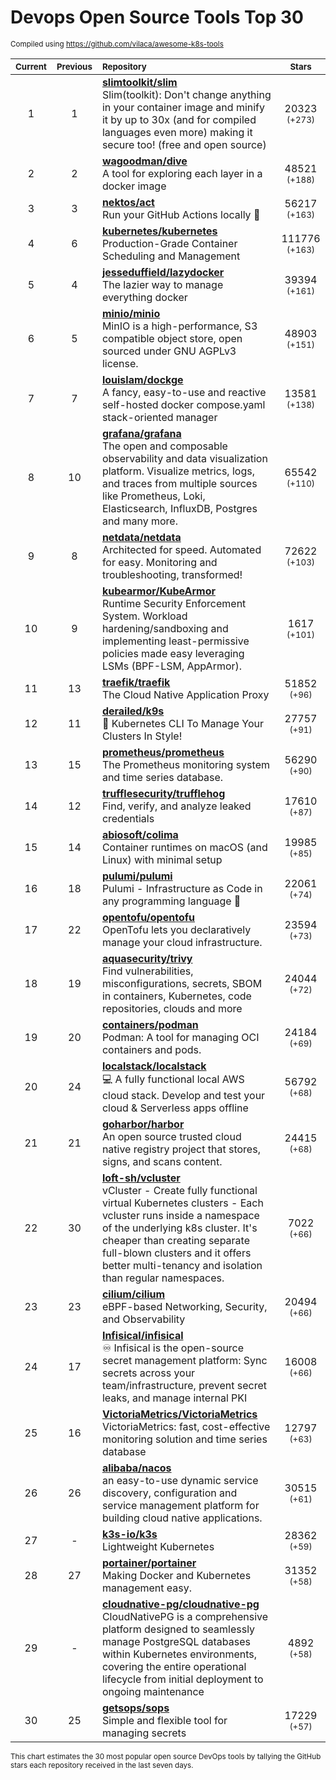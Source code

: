 # Devops Open Source Tools Top 30
<sup>Compiled using https://github.com/vilaca/awesome-k8s-tools</sup>
<div align="center">

|<sub>Current</sub>|<sub>Previous</sub>|<sub>Repository</sub>|<sub>Stars</sub>|
|:---:|:---:|:---|:---:|
|1|1|[**slimtoolkit/slim**](https://github.com/slimtoolkit/slim)<br/>Slim(toolkit): Don't change anything in your container image and minify it by up to 30x (and for compiled languages even more) making it secure too! (free and open source)|20323 <sup>(+273)</sup>|
|2|2|[**wagoodman/dive**](https://github.com/wagoodman/dive)<br/>A tool for exploring each layer in a docker image|48521 <sup>(+188)</sup>|
|3|3|[**nektos/act**](https://github.com/nektos/act)<br/>Run your GitHub Actions locally 🚀|56217 <sup>(+163)</sup>|
|4|6|[**kubernetes/kubernetes**](https://github.com/kubernetes/kubernetes)<br/>Production-Grade Container Scheduling and Management|111776 <sup>(+163)</sup>|
|5|4|[**jesseduffield/lazydocker**](https://github.com/jesseduffield/lazydocker)<br/>The lazier way to manage everything docker|39394 <sup>(+161)</sup>|
|6|5|[**minio/minio**](https://github.com/minio/minio)<br/>MinIO is a high-performance, S3 compatible object store, open sourced under GNU AGPLv3 license.|48903 <sup>(+151)</sup>|
|7|7|[**louislam/dockge**](https://github.com/louislam/dockge)<br/>A fancy, easy-to-use and reactive self-hosted docker compose.yaml stack-oriented manager|13581 <sup>(+138)</sup>|
|8|10|[**grafana/grafana**](https://github.com/grafana/grafana)<br/>The open and composable observability and data visualization platform. Visualize metrics, logs, and traces from multiple sources like Prometheus, Loki, Elasticsearch, InfluxDB, Postgres and many more. |65542 <sup>(+110)</sup>|
|9|8|[**netdata/netdata**](https://github.com/netdata/netdata)<br/>Architected for speed. Automated for easy. Monitoring and troubleshooting, transformed!|72622 <sup>(+103)</sup>|
|10|9|[**kubearmor/KubeArmor**](https://github.com/kubearmor/KubeArmor)<br/>Runtime Security Enforcement System. Workload hardening/sandboxing and implementing least-permissive policies made easy leveraging LSMs (BPF-LSM, AppArmor).|1617 <sup>(+101)</sup>|
|11|13|[**traefik/traefik**](https://github.com/traefik/traefik)<br/>The Cloud Native Application Proxy|51852 <sup>(+96)</sup>|
|12|11|[**derailed/k9s**](https://github.com/derailed/k9s)<br/>🐶 Kubernetes CLI To Manage Your Clusters In Style!|27757 <sup>(+91)</sup>|
|13|15|[**prometheus/prometheus**](https://github.com/prometheus/prometheus)<br/>The Prometheus monitoring system and time series database.|56290 <sup>(+90)</sup>|
|14|12|[**trufflesecurity/trufflehog**](https://github.com/trufflesecurity/trufflehog)<br/>Find, verify, and analyze leaked credentials|17610 <sup>(+87)</sup>|
|15|14|[**abiosoft/colima**](https://github.com/abiosoft/colima)<br/>Container runtimes on macOS (and Linux) with minimal setup|19985 <sup>(+85)</sup>|
|16|18|[**pulumi/pulumi**](https://github.com/pulumi/pulumi)<br/>Pulumi - Infrastructure as Code in any programming language 🚀|22061 <sup>(+74)</sup>|
|17|22|[**opentofu/opentofu**](https://github.com/opentofu/opentofu)<br/>OpenTofu lets you declaratively manage your cloud infrastructure.|23594 <sup>(+73)</sup>|
|18|19|[**aquasecurity/trivy**](https://github.com/aquasecurity/trivy)<br/>Find vulnerabilities, misconfigurations, secrets, SBOM in containers, Kubernetes, code repositories, clouds and more|24044 <sup>(+72)</sup>|
|19|20|[**containers/podman**](https://github.com/containers/podman)<br/>Podman: A tool for managing OCI containers and pods.|24184 <sup>(+69)</sup>|
|20|24|[**localstack/localstack**](https://github.com/localstack/localstack)<br/>💻 A fully functional local AWS cloud stack. Develop and test your cloud & Serverless apps offline|56792 <sup>(+68)</sup>|
|21|21|[**goharbor/harbor**](https://github.com/goharbor/harbor)<br/>An open source trusted cloud native registry project that stores, signs, and scans content.|24415 <sup>(+68)</sup>|
|22|30|[**loft-sh/vcluster**](https://github.com/loft-sh/vcluster)<br/>vCluster - Create fully functional virtual Kubernetes clusters - Each vcluster runs inside a namespace of the underlying k8s cluster. It's cheaper than creating separate full-blown clusters and it offers better multi-tenancy and isolation than regular namespaces.|7022 <sup>(+66)</sup>|
|23|23|[**cilium/cilium**](https://github.com/cilium/cilium)<br/>eBPF-based Networking, Security, and Observability|20494 <sup>(+66)</sup>|
|24|17|[**Infisical/infisical**](https://github.com/Infisical/infisical)<br/>♾ Infisical is the open-source secret management platform: Sync secrets across your team/infrastructure, prevent secret leaks, and manage internal PKI|16008 <sup>(+66)</sup>|
|25|16|[**VictoriaMetrics/VictoriaMetrics**](https://github.com/VictoriaMetrics/VictoriaMetrics)<br/>VictoriaMetrics: fast, cost-effective monitoring solution and time series database|12797 <sup>(+63)</sup>|
|26|26|[**alibaba/nacos**](https://github.com/alibaba/nacos)<br/>an easy-to-use dynamic service discovery, configuration and service management platform for building cloud native applications.|30515 <sup>(+61)</sup>|
|27|-|[**k3s-io/k3s**](https://github.com/k3s-io/k3s)<br/>Lightweight Kubernetes|28362 <sup>(+59)</sup>|
|28|27|[**portainer/portainer**](https://github.com/portainer/portainer)<br/>Making Docker and Kubernetes management easy.|31352 <sup>(+58)</sup>|
|29|-|[**cloudnative-pg/cloudnative-pg**](https://github.com/cloudnative-pg/cloudnative-pg)<br/>CloudNativePG is a comprehensive platform designed to seamlessly manage PostgreSQL databases within Kubernetes environments, covering the entire operational lifecycle from initial deployment to ongoing maintenance|4892 <sup>(+58)</sup>|
|30|25|[**getsops/sops**](https://github.com/getsops/sops)<br/>Simple and flexible tool for managing secrets|17229 <sup>(+57)</sup>|


</div>

<sub>This chart estimates the 30 most popular open source DevOps tools by tallying the GitHub stars each repository received in the last seven days.</sub>
